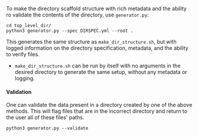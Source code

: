 To make the directory scaffold structure with rich metadata and the ability ro validate the contents of the directory, use `generator.py`:
```
cd top_level_dir/
python3 generator.py --spec DIRSPEC.yml --root .
```
This generates the same structure as `make_dir_structure.sh`, but with logged information on the directory specification, metadata, and the ability to verify files.
* `make_dir_structure.sh` can be run by itself with no arguments in the desired directory to generate the same setup, without any metadata or logging.

#### Validation
One can validate the data present in a directory created by one of the above methods. This will flag files that are in the incorrect directory and return to the user all of these files' paths. 
```
python3 generator.py --validate
```
